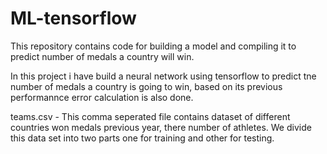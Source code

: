 # ML-tensorflow
This repository contains code for building a model and compiling it to predict number of medals a country will win.

In this project i have build a neural network using tensorflow to predict tne number of medals a country is going to win,
based on its previous performannce error calculation is also done.

teams.csv - This comma seperated file contains dataset of different countries won medals previous year, there number of athletes.
We divide this data set into two parts one for training and other for testing.
